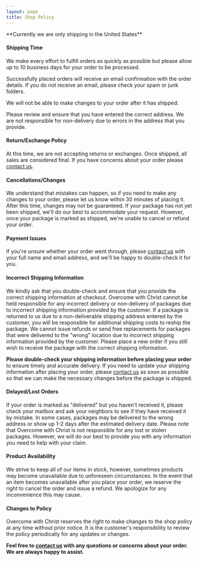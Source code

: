 ```yaml
---
layout: page
title: Shop Policy
---
```

<span class="text-center font-semibold">\*\*Currently we are only shipping in the United States\*\*</span>

#### Shipping Time

We make every effort to fulfill orders as quickly as possible but please allow up to 10 business days for your order to be processed.

Successfully placed orders will receive an email confirmation with the order details. If you do not receive an email, please check your spam or junk folders. 

We will not be able to make changes to your order after it has shipped.

Please review and ensure that you have entered the correct address. We are not responsible for non-delivery due to errors in the address that you provide.

#### Return/Exchange Policy

At this time, we are not accepting returns or exchanges. Once shipped, all sales are considered final. If you have concerns about your order please <a href="mailto:contact@overcomewithchrist.com" >contact us</a>.

#### Cancellations/Changes

We understand that mistakes can happen, so if you need to make any changes to your order, please let us know within 30 minutes of placing it. After this time, changes may not be guaranteed. If your package has not yet been shipped, we'll do our best to accommodate your request. However, once your package is marked as shipped, we're unable to cancel or refund your order.

#### Payment Issues

If you're unsure whether your order went through, please <a href="mailto:contact@overcomewithchrist.com">contact us</a> with your full name and email address, and we'll be happy to double-check it for you.

#### Incorrect Shipping Information

We kindly ask that you double-check and ensure that you provide the correct shipping information at checkout. Overcome with Christ cannot be held responsible for any incorrect delivery or non-delivery of packages due to incorrect shipping information provided by the customer. If a package is returned to us due to a non-deliverable shipping address entered by the customer, you will be responsible for additional shipping costs to reship the package. We cannot issue refunds or send free replacements for packages that were delivered to the "wrong" location due to incorrect shipping information provided by the customer. Please place a new order if you still wish to receive the package with the correct shipping information.

<b>Please double-check your shipping information before placing your order</b> to ensure timely and accurate delivery. If you need to update your shipping information after placing your order, please <a href="mailto:overcomewithchrist.com">contact us</a> as soon as possible so that we can make the necessary changes before the package is shipped.

#### Delayed/Lost Orders

If your order is marked as "delivered" but you haven't received it, please check your mailbox and ask your neighbors to see if they have received it by mistake. In some cases, packages may be delivered to the wrong address or show up 1-2 days after the estimated delivery date. Please note that Overcome with Christ is not responsible for any lost or stolen packages. However, we will do our best to provide you with any information you need to help with your claim.

#### Product Availability

We strive to keep all of our items in stock, however, sometimes products may become unavailable due to unforeseen circumstances. In the event that an item becomes unavailable after you place your order, we reserve the right to cancel the order and issue a refund. We apologize for any inconvenience this may cause.

#### Changes to Policy

Overcome with Christ reserves the right to make changes to the shop policy at any time without prior notice. It is the customer's responsibility to review the policy periodically for any updates or changes.

<b>Feel free to <a href="mailto:contact@overcomewithchrist.com">contact us</a> with any questions or concerns about your order. We are always happy to assist.</b>
